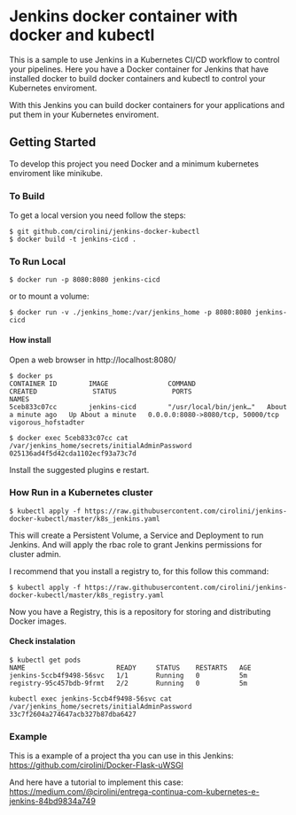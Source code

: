 # Jenkins docker container with docker and kubectl

This is a sample to use Jenkins in a Kubernetes CI/CD workflow to control your pipelines. Here you have a Docker container for Jenkins that have installed docker to build docker containers and kubectl to control your Kubernetes enviroment.

With this Jenkins you can build docker containers for your applications and put them in your Kubernetes enviroment.

## Getting Started

To develop this project you need Docker and a minimum kubernetes enviroment like minikube.

### To Build

To get a local version you need follow the steps:

```
$ git github.com/cirolini/jenkins-docker-kubectl
$ docker build -t jenkins-cicd .
```

### To Run Local

```
$ docker run -p 8080:8080 jenkins-cicd
```

or to mount a volume:

```
$ docker run -v ./jenkins_home:/var/jenkins_home -p 8080:8080 jenkins-cicd
```

#### How install

Open a web browser in http://localhost:8080/

```
$ docker ps
CONTAINER ID        IMAGE               COMMAND                  CREATED              STATUS              PORTS                               NAMES
5ceb833c07cc        jenkins-cicd        "/usr/local/bin/jenk…"   About a minute ago   Up About a minute   0.0.0.0:8080->8080/tcp, 50000/tcp   vigorous_hofstadter

$ docker exec 5ceb833c07cc cat /var/jenkins_home/secrets/initialAdminPassword
025136ad4f5d42cda1102ecf93a73c7d
```

Install the suggested plugins e restart.

### How Run in a Kubernetes cluster

```
$ kubectl apply -f https://raw.githubusercontent.com/cirolini/jenkins-docker-kubectl/master/k8s_jenkins.yaml
```

This will create a Persistent Volume, a Service and Deployment to run Jenkins. And will apply the rbac role to grant Jenkins permissions for cluster admin.

I recommend that you install a registry to, for this follow this command:

```
$ kubectl apply -f https://raw.githubusercontent.com/cirolini/jenkins-docker-kubectl/master/k8s_registry.yaml
```

Now you have a Registry, this is a repository for storing and distributing Docker images.


#### Check instalation
```
$ kubectl get pods
NAME                       READY     STATUS    RESTARTS   AGE
jenkins-5ccb4f9498-56svc   1/1       Running   0          5m
registry-95c457bdb-9frmt   2/2       Running   0          5m
```

```
kubectl exec jenkins-5ccb4f9498-56svc cat /var/jenkins_home/secrets/initialAdminPassword
33c7f2604a274647acb327b87dba6427
```

### Example

This is a example of a project tha you can use in this Jenkins:
https://github.com/cirolini/Docker-Flask-uWSGI

And here have a tutorial to implement this case:
https://medium.com/@cirolini/entrega-continua-com-kubernetes-e-jenkins-84bd9834a749
